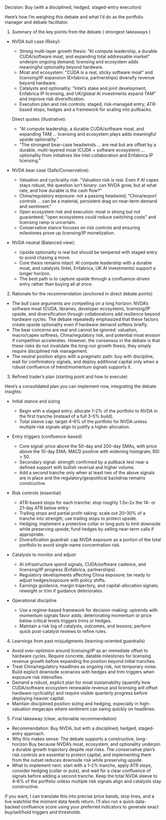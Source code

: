 Decision: Buy (with a disciplined, hedged, staged-entry execution)

Here’s how I’m weighing this debate and what I’d do as the portfolio manager and debate facilitator.

1) Summary of the key points from the debate ( strongest takeaways )

- NVDA bull case (Risky):
  - Strong multi-layer growth thesis: "AI compute leadership, a durable CUDA/software moat, and expanding total addressable market" underpin ongoing demand; licensing and ecosystem adds meaningful optionality beyond hardware.
  - Moat and ecosystem: "CUDA is a real, sticky software moat" and licensing/IP expansion (Enfabrica, partnerships) diversify revenue beyond hardware.
  - Catalysts and optionality: "Intel’s stake and joint development, Enfabrica IP licensing, and UK/global AI investments expand TAM" and improve risk diversification.
  - Execution plan and risk controls: staged, risk-managed entry; ATR-based stops; hedges and a framework for scaling into pullbacks.

  Direct quotes (illustrative):
  - "AI compute leadership, a durable CUDA/software moat, and expanding TAM ... licensing and ecosystem plays adds meaningful upside optionality."
  - "The strongest bear-case headwinds ... are real but are offset by a durable, multi-layered moat (CUDA + software ecosystem) ... optionality from initiatives like Intel collaboration and Enfabrica IP licensing."

- NVDA bear case (Safe/Conservative):
  - Valuation and cyclicality risk: "Valuation risk is real. Even if AI capex stays robust, the question isn’t binary: can NVDA grow, but at what rate, and how durable is the cash flow?"
  - China/regulatory exposure: not a passing headwind; "China/export controls ... can be a material, persistent drag on near-term demand and sentiment."
  - Open ecosystem risk and execution: moat is strong but not guaranteed; "open ecosystems could reduce switching costs" and licensing ramp is uncertain.
  - Conservative stance focuses on risk controls and ensuring milestones prove up licensing/IP monetization.

- NVDA neutral (Balanced view):
  - Upside optionality is real but should be tempered with staged entry to avoid chasing a move.
  - Core thesis remains intact: AI compute leadership with a durable moat, and catalysts (Intel, Enfabrica, UK AI investments) support a longer horizon.
  - The best path is to capture upside through a confluence-driven entry rather than buying all at once.

2) Rationale for the recommendation (anchored in direct debate points)

- The bull case arguments are compelling on a long horizon: NVDA’s software moat (CUDA, libraries, developer ecosystem), licensing/IP upside, and diversification through collaborations add resilience beyond hardware cycles. The debate repeatedly emphasized that these factors create upside optionality even if hardware demand softens briefly.
- The bear concerns are real and cannot be ignored: valuation, macro/capex softness, China/regulatory risk, and potential moat erosion if competition accelerates. However, the consensus in the debate is that these risks do not invalidate the long-run growth thesis; they simply require disciplined risk management.
- The neutral position aligns with a pragmatic path: buy with discipline, wait for confirmatory signals, and deploy additional capital only when a robust confluence of trend/momentum signals supports it.

3) Refined trader’s plan (starting point and how to execute)

Here’s a consolidated plan you can implement now, integrating the debate insights:

- Initial stance and sizing
  - Begin with a staged entry: allocate 1–2% of the portfolio to NVDA in the first tranche (instead of a full 3–5% build).
  - Total sleeve cap: target 4–6% of the portfolio for NVDA unless multiple risk signals align to justify a higher allocation.

- Entry triggers (confluence-based)
  - Core signal: price above the 50-day and 200-day SMAs, with price above the 10-day EMA; MACD positive with widening histogram; RSI > 50.
  - Secondary signal: strength confirmed by a pullback test near a defined support with bullish reversal and higher volume.
  - Add a second tranche only when at least two of the above signals are in place and the regulatory/geopolitical backdrop remains constructive.

- Risk controls (essential)
  - ATR-based stops for each tranche: stop roughly 1.5x–2x the 14- or 21-day ATR below entry.
  - Trailing stops and partial profit-taking: scale out 20–30% of a tranche into strength; use trailing stops to protect upside.
  - Hedging: implement a protective collar or long puts to limit downside while preserving upside; fund hedges by selling near-term calls if appropriate.
  - Diversification guardrail: cap NVDA exposure as a portion of the total portfolio to avoid single-name concentration risk.

- Catalysts to monitor and adjust
  - AI infrastructure spend signals, CUDA/software cadence, and licensing/IP progress (Enfabrica, partnerships).
  - Regulatory developments affecting China exposure; be ready to adjust hedges/exposure with policy shifts.
  - Earnings guidance, margin trajectory, and capital-allocation signals; reweight or trim if guidance deteriorates.

- Operational discipline
  - Use a regime-based framework for decision-making: uptrends with momentum signals favor adds; deteriorating momentum or price below critical levels triggers trims or hedges.
  - Maintain a risk log of catalysts, outcomes, and lessons; perform quick post-catalyst reviews to refine rules.

4) Learnings from past misjudgments (learning-oriented guardrails)

- Avoid over-optimism around licensing/IP as an immediate offset to hardware cycles. Require concrete, datable milestones for licensing revenue growth before expanding the position beyond initial tranches.
- Treat China/regulatory headlines as ongoing risk, not temporary noise. Build explicit downside scenarios with hedges and trim triggers when exposure risk intensifies.
- Demand a robust, explicit plan for moat sustainability (quantify how CUDA/software ecosystem renewable revenue and licensing will offset hardware cyclicality) and require visible quarterly progress before deploying heavier capital.
- Maintain disciplined position sizing and hedging, especially in high-valuation megacaps where sentiment can swing quickly on headlines.

5) Final takeaway (clear, actionable recommendation)

- Recommendation: Buy NVDA, but with a disciplined, hedged, staged-entry approach.
- Why this makes sense: The debate supports a constructive, long-horizon Buy because NVDA’s moat, ecosystem, and optionality underpin a durable growth trajectory despite real risks. The conservative plan’s risk controls are essential to protect capital, and implementing them from the outset reduces downside risk while preserving upside.
- What to implement next: start with a 1–2% tranche, apply ATR stops, consider hedging (collar or puts), and wait for a clear confluence of signals before adding a second tranche. Keep the total NVDA sleeve to 4–6% of the portfolio unless multiple risk signals align and catalysts stay constructive.

If you want, I can translate this into precise price bands, stop lines, and a live watchlist the moment data feeds return. I’ll also run a quick data-backed confluence score using your preferred indicators to generate exact buy/sell/hold triggers and thresholds.
